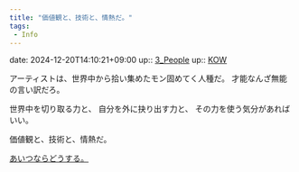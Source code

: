 ```yaml
---
title: "価値観と、技術と、情熱だ。"
tags:
 - Info
---
```


date: 2024-12-20T14:10:21+09:00
up:: [3_People](../Bar/Novel/Nacaria/3_People.md)
up:: [KOW](../Bar/Novel/Nacaria/KOW.md)

アーティストは、世界中から拾い集めたモン固めてく人種だ。
才能なんざ無能の言い訳だろ。

世界中を切り取る力と、
自分を外に抉り出す力と、
その力を使う気分があればいい。

価値観と、技術と、情熱だ。

[あいつならどうする。](あいつならどうする。.md)
